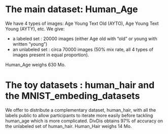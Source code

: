 # The main dataset: Human_Age

We have 4 types of images: Age Young Text Old (AYTO), Age Young Text Young (AYTY), etc. We give:
- a labeled set : 20000 images (either Age old with “old” or young with written “young”)
- an unlabeled set : circa 70000 images (50% mix rate, all 4 types of images present in equal proportion). 

Human_Age weighs 630 Mo.


# The toy datasets : human_hair and the MNIST_embeding_datasets

We offer to distribute a complementary dataset, human_hair, with all the labels public to allow participants to iterate more easily before tackling human_age which is more complicated.
DivDis obtains 97% of accuracy on the unlabeled set of human_hair.
Human_Hair weighs 14 Mo.

